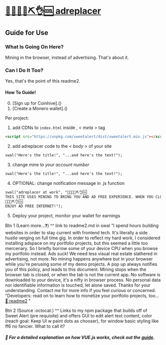 # [🚨🚫🍪➕⛏️👌🆒 adreplacer](https://adjectival.github.io/adreplacer/)

## Guide for Use

### What Is Going On Here?
Mining in the browser, instead of advertising. That's about it.

### Can I Do It Too?
Yes, that's the point of this readme2.

#### How To Guide!
0. [Sign up for Coinhive].()
0. [Create a Monero wallet].()

Per project:
1. add CDNs to ```index.html``` inside , _< meta >_ tag
```html
<script src="https://unpkg.com/sweetalert/dist/sweetalert.min.js"></script>
```

2. add adreplacer code to the _< body >_ of your site
```html
swal("Here's the title!", "...and here's the text!");
```

3. change mine to _your account number_
```html
swal("Here's the title!", "...and here's the text!");
```

4. OPTIONAL: change notification message in .js function
```html
swal("adreplacer at work", "🚨🚫🍪➕⛏️👌🆒
THIS SITE USES MINING TO BRING YOU AND AD FREE EXPERIENCE. WHEN YOU CLOSE THIS BROWSER THE MINING STOPS AND NO COOKIES ARE EVER BAKED BOTH TECHNICALLY AND METAPHORICALLY SPEAKING. WE VALUE YOUR PRIVACY
🚫🍪➕⛏️👌🆒
ENJOY AD FREE INTERNET!");
```

5. Deploy your project, monitor your wallet for earnings



Btn 1 (Learn more...❓)
^^ link to  readme2.md in swal
"I spend hours building websites in order to stay current with frontend tech. It's literally a side hustle verging on full time gig. In order to reflect my hard work, I considered installing adspace on my portfolio projects, but this seemed a little too mercenary. So I briefly borrow some of your device CPU when you browse my portfolio instead. Ads suck! We need less visual real estate slathered in advertising, not more.
No mining happens anywhere but in your browser while you're perusing some of my demo projects. A pop up always notifies you of this policy, and leads to this document. Mining stops when the browser tab is closed, or when the tab is not the current app. No software is downloaded to your device, it's a nifty in browser process. No personal data nor identifiable information is touched, let alone saved. Thanks for your understanding. Contact me for more info if you feel curious or concerned.
"Developers: read on to learn how to monetize your portfolio projects, too... [:money_with_wings: readme2]()
"

Btn 2 (Source :octocat:)
^^ Links to my npm package that builds off of Sweet Alert (pre requisite) and offers GUI to edit alert text content, color (reach goal: Keep UI w paint dots as chooser), for window basic styling like ff6 no fancier. What to call it?



##### :memo: For a detailed explanation on how VUE.js works, check out the [guide](http://vuejs-templates.github.io/webpack/).
